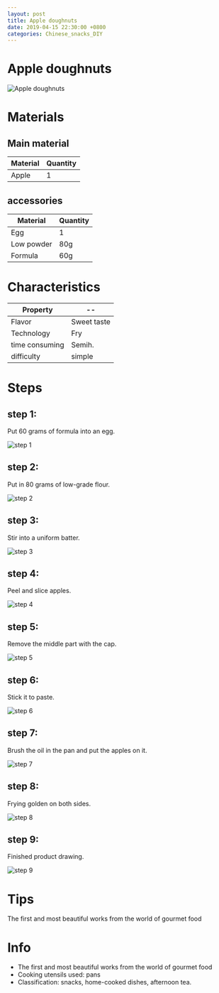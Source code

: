 ```yaml
---
layout: post
title: Apple doughnuts
date: 2019-04-15 22:30:00 +0800
categories: Chinese_snacks_DIY
---
```


# Apple doughnuts

![Apple doughnuts]({{site.baseurl}}/img/406733/406733.jpg)

# Materials


## Main material

Material|Quantity
--|--
Apple|1

## accessories

Material|Quantity
--|--
Egg|1
Low powder|80g
Formula|60g

# Characteristics

Property|--
--|--
Flavor|Sweet taste
Technology|Fry
time consuming|Semih.
difficulty|simple

# Steps

## step 1:

Put 60 grams of formula into an egg.

![step 1]({{site.baseurl}}/img/406733/1.jpg)

## step 2:

Put in 80 grams of low-grade flour.

![step 2]({{site.baseurl}}/img/406733/2.jpg)

## step 3:

Stir into a uniform batter.

![step 3]({{site.baseurl}}/img/406733/3.jpg)

## step 4:

Peel and slice apples.

![step 4]({{site.baseurl}}/img/406733/4.jpg)

## step 5:

Remove the middle part with the cap.

![step 5]({{site.baseurl}}/img/406733/5.jpg)

## step 6:

Stick it to paste.

![step 6]({{site.baseurl}}/img/406733/6.jpg)

## step 7:

Brush the oil in the pan and put the apples on it.

![step 7]({{site.baseurl}}/img/406733/7.jpg)

## step 8:

Frying golden on both sides.

![step 8]({{site.baseurl}}/img/406733/8.jpg)

## step 9:

Finished product drawing.

![step 9]({{site.baseurl}}/img/406733/9.jpg)

# Tips

The first and most beautiful works from the world of gourmet food

# Info

- The first and most beautiful works from the world of gourmet food
- Cooking utensils used: pans
- Classification: snacks, home-cooked dishes, afternoon tea.